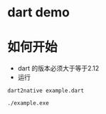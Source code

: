 dart demo
===========
# 如何开始
- dart 的版本必须大于等于2.12
- 运行 
```
dart2native example.dart

./example.exe
```

